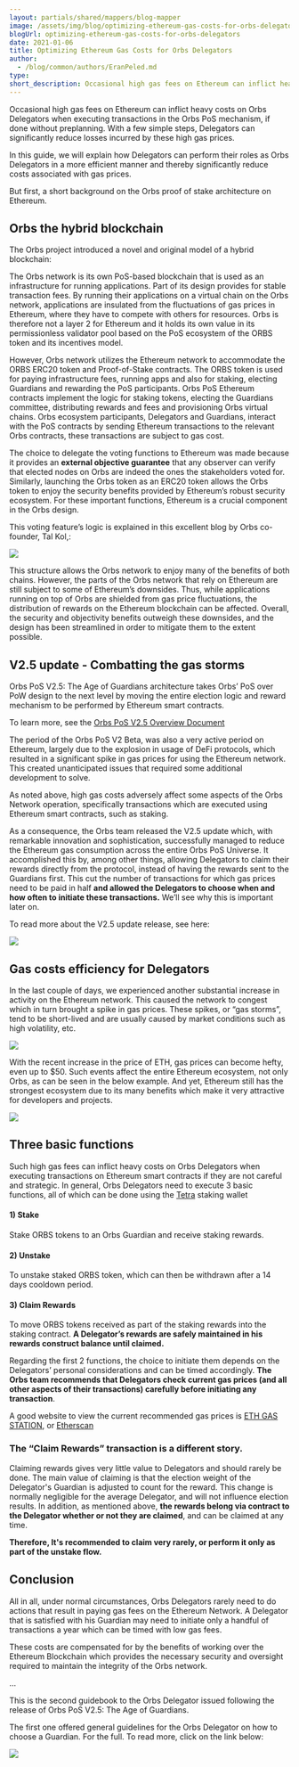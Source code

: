 ```yaml
---
layout: partials/shared/mappers/blog-mapper
image: /assets/img/blog/optimizing-ethereum-gas-costs-for-orbs-delegators/bg.png
blogUrl: optimizing-ethereum-gas-costs-for-orbs-delegators
date: 2021-01-06
title: Optimizing Ethereum Gas Costs for Orbs Delegators
author:
  - /blog/common/authors/EranPeled.md
type:
short_description: Occasional high gas fees on Ethereum can inflict heavy costs on Orbs Delegators when executing transactions in the Orbs PoS mechanism, if done without preplanning. With a few simple steps, Delegators can significantly reduce losses incurred by these high gas prices.
---
```


Occasional high gas fees on Ethereum can inflict heavy costs on Orbs Delegators when executing transactions in the Orbs PoS mechanism, if done without preplanning. With a few simple steps, Delegators can significantly reduce losses incurred by these high gas prices.

In this guide, we will explain how Delegators can perform their roles as Orbs Delegators in a more efficient manner and thereby significantly reduce costs associated with gas prices.

But first, a short background on the Orbs proof of stake architecture on Ethereum.

## Orbs the hybrid blockchain

The Orbs project introduced a novel and original model of a hybrid blockchain:

The Orbs network is its own PoS-based blockchain that is used as an infrastructure for running applications. Part of its design provides for stable transaction fees. By running their applications on a virtual chain on the Orbs network, applications are insulated from the fluctuations of gas prices in Ethereum, where they have to compete with others for resources. Orbs is therefore not a layer 2 for Ethereum and it holds its own value in its permissionless validator pool based on the PoS ecosystem of the ORBS token and its incentives model.

However, Orbs network utilizes the Ethereum network to accommodate the ORBS ERC20 token and Proof-of-Stake contracts. The ORBS token is used for paying infrastructure fees, running apps and also for staking, electing Guardians and rewarding the PoS participants. Orbs PoS Ethereum contracts implement the logic for staking tokens, electing the Guardians committee, distributing rewards and fees and provisioning Orbs virtual chains. Orbs ecosystem participants, Delegators and Guardians, interact with the PoS contracts by sending Ethereum transactions to the relevant Orbs contracts, these transactions are subject to gas cost.

The choice to delegate the voting functions to Ethereum was made because it provides an **external objective guarantee** that any observer can verify that elected nodes on Orbs are indeed the ones the stakeholders voted for. Similarly, launching the Orbs token as an ERC20 token allows the Orbs token to enjoy the security benefits provided by Ethereum’s robust security ecosystem. For these important functions, Ethereum is a crucial component in the Orbs design.

This voting feature’s logic is explained in this excellent blog by Orbs co-founder, Tal Kol,:

[![](/assets/img/blog/optimizing-ethereum-gas-costs-for-orbs-delegators/photo_2021-01-05_17-04-50.jpg)](https://www.orbs.com/pos-external-oversight/)

This structure allows the Orbs network to enjoy many of the benefits of both chains. However, the parts of the Orbs network that rely on Ethereum are still subject to some of Ethereum’s downsides. Thus, while applications running on top of Orbs are shielded from gas price fluctuations, the distribution of rewards on the Ethereum blockchain can be affected. Overall, the security and objectivity benefits outweigh these downsides, and the design has been streamlined in order to mitigate them to the extent possible.

## V2.5 update - Combatting the gas storms

Orbs PoS V2.5: The Age of Guardians architecture takes Orbs’ PoS over PoW design to the next level by moving the entire election logic and reward mechanism to be performed by Ethereum smart contracts.

To learn more, see the [Orbs PoS V2.5 Overview Document](https://www.orbs.com/white-papers/orbs-pos-v2-the-age-of-guardians/)

The period of the Orbs PoS V2 Beta, was also a very active period on Ethereum, largely due to the explosion in usage of DeFi protocols, which resulted in a significant spike in gas prices for using the Ethereum network. This created unanticipated issues that required some additional development to solve.

As noted above, high gas costs adversely affect some aspects of the Orbs Network operation, specifically transactions which are executed using Ethereum smart contracts, such as staking.

As a consequence, the Orbs team released the V2.5 update which, with remarkable innovation and sophistication, successfully managed to reduce the Ethereum gas consumption across the entire Orbs PoS Universe. It accomplished this by, among other things, allowing Delegators to claim their rewards directly from the protocol, instead of having the rewards sent to the Guardians first. This cut the number of transactions for which gas prices need to be paid in half **and allowed the Delegators to choose when and how often to initiate these transactions.** We’ll see why this is important later on.

To read more about the V2.5 update release, see here:

[![](/assets/img/blog/optimizing-ethereum-gas-costs-for-orbs-delegators/photo_2021-01-05_17-07-44.jpg)](https://www.orbs.com/v2-5-update-combating-the-gas-storms/)

## Gas costs efficiency for Delegators

In the last couple of days, we experienced another substantial increase in activity on the Ethereum network. This caused the network to congest which in turn brought a spike in gas prices. These spikes, or “gas storms”,  tend to be short-lived and are usually caused by market conditions such as high volatility, etc.

[![](/assets/img/blog/optimizing-ethereum-gas-costs-for-orbs-delegators/Screen-Shot-2021-01-04-at-15.15.27.png)](https://twitter.com/glassnode/status/1346054016493645824)

With the recent increase in the price of ETH, gas prices can become hefty, even up to $50. Such events affect the entire Ethereum ecosystem, not only Orbs, as can be seen in the below example. And yet, Ethereum still has the strongest ecosystem due to its many benefits which make it very attractive for developers and projects.

[![](/assets/img/blog/optimizing-ethereum-gas-costs-for-orbs-delegators/Screen-Shot-2021-01-04-at-13.44.27-691x1030.png)](https://twitter.com/lawmaster/status/1345987750319812609)

## Three basic functions

Such high gas fees can inflict heavy costs on Orbs Delegators when executing transactions on Ethereum smart contracts if they are not careful and strategic. In general, Orbs Delegators need to execute 3 basic functions, all of which can be done using the [Tetra](https://staking.orbs.network/) staking wallet

#### 1) Stake

Stake ORBS tokens to an Orbs Guardian and receive staking rewards.

#### 2) Unstake

To unstake staked ORBS token, which can then be withdrawn after a 14 days cooldown period.

#### 3) Claim Rewards

To move ORBS tokens received as part of the staking rewards into the staking contract. **A Delegator’s rewards are safely maintained in his rewards construct balance until claimed.**

Regarding the first 2 functions, the choice to initiate them depends on the Delegators’ personal considerations and can be timed accordingly. **The Orbs team recommends that Delegators check current gas prices (and all other aspects of their transactions) carefully before initiating any transaction**.

A good website to view the current recommended gas prices is [ETH GAS STATION](https://ethgasstation.info/), or [Etherscan](https://etherscan.io/gastracker)

### The “Claim Rewards” transaction is a different story.

Claiming rewards gives very little value to Delegators and should rarely be done. The main value of claiming is that the election weight of the Delegator's Guardian is adjusted to count for the reward. This change is normally negligible for the average Delegator, and will not influence election results. In addition, as mentioned above, **the rewards belong via contract to the Delegator whether or not they are claimed**, and can be claimed at any time.

**Therefore, It's recommended to claim very rarely, or perform it only as part of the unstake flow.**

## Conclusion

All in all, under normal circumstances, Orbs Delegators rarely need to do actions that result in paying gas fees on the Ethereum Network. A Delegator that is satisfied with his Guardian may need to initiate only a handful of transactions a year which can be timed with low gas fees.

These costs are compensated for by the benefits of working over the Ethereum Blockchain which provides the necessary security and oversight required to maintain the integrity of the Orbs network.

...

This is the second guidebook to the Orbs Delegator issued following the release of Orbs PoS V2.5: The Age of Guardians.

The first one offered general guidelines for the Orbs Delegator on how to choose a Guardian. For the full. To read more, click on the link below:

[![](/assets/img/blog/optimizing-ethereum-gas-costs-for-orbs-delegators/guardians-twitter.png)](https://www.orbs.com/how-to-choose-an-orbs-guardian/)
